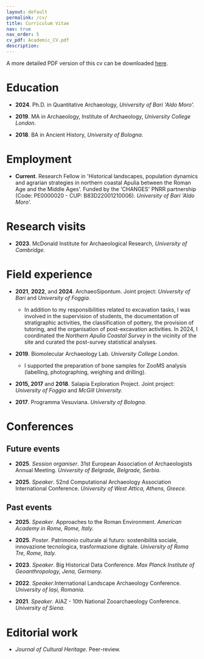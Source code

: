 ```yaml
---
layout: default
permalink: /cv/
title: Curriculum Vitae
nav: true
nav_order: 5
cv_pdf: Academic_CV.pdf
description: 
---
```


A more detailed PDF version of this cv can be downloaded [here](../assets/pdf/Academic_CV.pdf).

# Education

-   **2024**. Ph.D. in Quantitative Archaeology, *University of Bari 'Aldo Moro'.*

-   **2019**. MA in Archaeology, Institute of Archaeology, *University College London.*

-   **2018**. BA in Ancient History, *University of Bologna.*

# Employment

-   **Current**. Research Fellow in 'Historical landscapes, population dynamics and agrarian strategies in northern coastal Apulia between the Roman Age and the Middle Ages'. Funded by the 'CHANGES' PNRR partnership (Code: PE0000020 - CUP: B83D22001210006). *University of Bari 'Aldo Moro'.*

# Research visits

-   **2023**. McDonald Institute for Archaeological Research, *University of Cambridge.*

# Field experience

-   **2021**, **2022**, and **2024**. ArchaeoSipontum. Joint project: *University of Bari* and *University of Foggia*.

    -   In addition to my responsibilities related to excavation tasks, I was involved in the supervision of students, the documentation of stratigraphic activities, the classification of pottery, the provision of tutoring, and the organisation of post-excavation activities. In 2024, I coordinated the *Northern Apulia Coastal Survey* in the vicinity of the site and curated the post-survey statistical analyses.

-   **2019**. Biomolecular Archaeology Lab. *University College London*.

    -   I supported the preparation of bone samples for ZooMS analysis (labelling, photographing, weighing and drilling).

-   **2015, 2017** and **2018**. Salapia Exploration Project. Joint project: *University of Foggia* and *McGill University.*

-   **2017**. Programma Vesuviana. *University of Bologna.*

# Conferences

## Future events

-   **2025**. *Session organiser*. 31st European Association of Archaeologists Annual Meeting. *University of Belgrade, Belgrade, Serbia*.

-   **2025**. *Speaker*. 52nd Computational Archaeology Association International Conference. *University of West Attica, Athens, Greece.*


## Past events

-   **2025**. *Speaker*. Approaches to the Roman Environment. *American Academy in Rome, Rome, Italy.*

-   **2025**. *Poster*. Patrimonio culturale al futuro: sostenibilità sociale, innovazione tecnologica, trasformazione digitale. *University of Roma Tre, Rome, Italy.*

-   **2023**. *Speaker*. Big Historical Data Conference. *Max Planck Institute of Geoanthropology, Jena, Germany.*

-   **2022**. *Speaker*.International Landscape Archaeology Conference. *University of Iași, Romania.*

-   **2021**. *Speaker*. AIAZ - 10th National Zooarchaeology Conference. *University of Siena.*

# Editorial work

-  *Journal of Cultural Heritage*. Peer-review.
